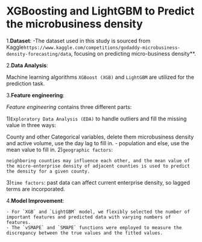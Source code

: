 # XGBoosting and LightGBM to Predict the microbusiness density

1.**Dataset**:
-The dataset used in this study is sourced from Kaggle`https://www.kaggle.com/competitions/godaddy-microbusiness-density-forecasting/data`, focusing on predicting micro-business density**. 

2.**Data Analysis**:

Machine learning algorithms `XGBoost (XGB)` and `LightGBM` are utilized for the prediction task. 

3.**Feature engineering**:

*Feature engineering* contains three different parts:

1)`Exploratory Data Analysis (EDA)` to handle outliers and fill the missing value in three ways:

County and other Categorical variables, delete them
microbusiness density and active volume, use the day lag to fill in.
    - population and else, use the mean value to fill in.
2)`geographic factors`: 
    
    neighboring counties may influence each other, and the mean value of the micro-enterprise density of adjacent counties is used to predict the density for a given county.
3)`time factors`: past data can affect current enterprise density, so lagged terms are incorporated.

4.**Model Improvement**:

    - For `XGB` and `LightGBM` model, we flexibly selected the number of important features and predicted data with varying numbers of features. 
    - The `vSMAPE` and `SMAPE` functions were employed to measure the discrepancy between the true values and the fitted values.
